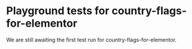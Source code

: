 # Playground tests for country-flags-for-elementor
We are still awaiting the first test run for country-flags-for-elementor.
